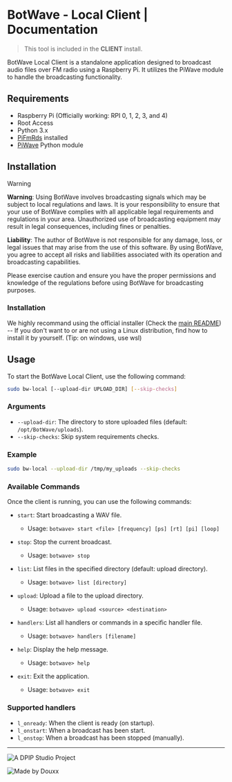 # BotWave - Local Client | Documentation

> This tool is included in the **CLIENT** install.

BotWave Local Client is a standalone application designed to broadcast audio files over FM radio using a Raspberry Pi. It utilizes the PiWave module to handle the broadcasting functionality.

## Requirements

- Raspberry Pi (Officially working: RPI 0, 1, 2, 3, and 4)
- Root Access
- Python 3.x
- [PiFmRds](https://github.com/ChristopheJacquet/PiFmRds) installed
- [PiWave](https://github.com/douxxtech/piwave) Python module

## Installation

> [!WARNING]
> **Warning**: Using BotWave involves broadcasting signals which may be subject to local regulations and laws. It is your responsibility to ensure that your use of BotWave complies with all applicable legal requirements and regulations in your area. Unauthorized use of broadcasting equipment may result in legal consequences, including fines or penalties.
>
> **Liability**: The author of BotWave is not responsible for any damage, loss, or legal issues that may arise from the use of this software. By using BotWave, you agree to accept all risks and liabilities associated with its operation and broadcasting capabilities.
>
> Please exercise caution and ensure you have the proper permissions and knowledge of the regulations before using BotWave for broadcasting purposes.

### Installation


We highly recommand using the official installer (Check the [main README](/README.md)) -- If you don't want to or are not using a Linux distribution, find how to install it by yourself. (Tip: on windows, use wsl)

## Usage

To start the BotWave Local Client, use the following command:
```bash
sudo bw-local [--upload-dir UPLOAD_DIR] [--skip-checks]
```

### Arguments

- `--upload-dir`: The directory to store uploaded files (default: `/opt/BotWave/uploads`).
- `--skip-checks`: Skip system requirements checks.

### Example

```bash
sudo bw-local --upload-dir /tmp/my_uploads --skip-checks
```

### Available Commands

Once the client is running, you can use the following commands:

- `start`: Start broadcasting a WAV file.  
    - Usage: `botwave> start <file> [frequency] [ps] [rt] [pi] [loop]`

- `stop`: Stop the current broadcast.  
    - Usage: `botwave> stop`

- `list`: List files in the specified directory (default: upload directory).  
    - Usage: `botwave> list [directory]`

- `upload`: Upload a file to the upload directory.  
    - Usage: `botwave> upload <source> <destination>`

- `handlers`: List all handlers or commands in a specific handler file.  
    - Usage: `botwave> handlers [filename]`

- `help`: Display the help message.  
    - Usage: `botwave> help`

- `exit`: Exit the application.  
    - Usage: `botwave> exit`

### Supported handlers
- `l_onready`: When the client is ready (on startup).
- `l_onstart`: When a broadcast has been start.
- `l_onstop`: When a broadcast has been stopped (manually).

---

![A DPIP Studio Project](https://madeby.dpip.lol)

![Made by Douxx](https://madeby.douxx.tech)